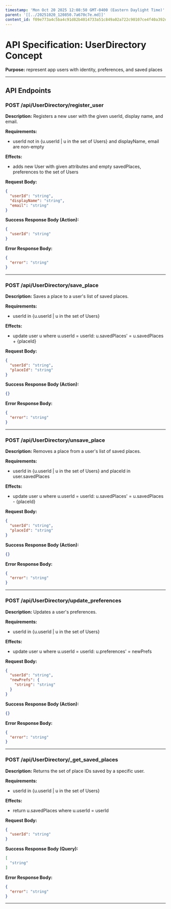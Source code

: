 ```yaml
---
timestamp: 'Mon Oct 20 2025 12:08:50 GMT-0400 (Eastern Daylight Time)'
parent: '[[../20251020_120850.7a670c7e.md]]'
content_id: f09e773a4c5ba4c91d82b4014733a51c849a02a722c90107ce4f40a392da675c
---
```


# API Specification: UserDirectory Concept

**Purpose:** represent app users with identity, preferences, and saved places

***

## API Endpoints

### POST /api/UserDirectory/register\_user

**Description:** Registers a new user with the given userId, display name, and email.

**Requirements:**

* userId not in {u.userId | u in the set of Users} and displayName, email are non-empty

**Effects:**

* adds new User with given attributes and empty savedPlaces, preferences to the set of Users

**Request Body:**

```json
{
  "userId": "string",
  "displayName": "string",
  "email": "string"
}
```

**Success Response Body (Action):**

```json
{
  "userId": "string"
}
```

**Error Response Body:**

```json
{
  "error": "string"
}
```

***

### POST /api/UserDirectory/save\_place

**Description:** Saves a place to a user's list of saved places.

**Requirements:**

* userId in {u.userId | u in the set of Users}

**Effects:**

* update user u where u.userId = userId: u.savedPlaces' = u.savedPlaces + {placeId}

**Request Body:**

```json
{
  "userId": "string",
  "placeId": "string"
}
```

**Success Response Body (Action):**

```json
{}
```

**Error Response Body:**

```json
{
  "error": "string"
}
```

***

### POST /api/UserDirectory/unsave\_place

**Description:** Removes a place from a user's list of saved places.

**Requirements:**

* userId in {u.userId | u in the set of Users} and placeId in user.savedPlaces

**Effects:**

* update user u where u.userId = userId: u.savedPlaces' = u.savedPlaces - {placeId}

**Request Body:**

```json
{
  "userId": "string",
  "placeId": "string"
}
```

**Success Response Body (Action):**

```json
{}
```

**Error Response Body:**

```json
{
  "error": "string"
}
```

***

### POST /api/UserDirectory/update\_preferences

**Description:** Updates a user's preferences.

**Requirements:**

* userId in {u.userId | u in the set of Users}

**Effects:**

* update user u where u.userId = userId: u.preferences' = newPrefs

**Request Body:**

```json
{
  "userId": "string",
  "newPrefs": {
    "string": "string"
  }
}
```

**Success Response Body (Action):**

```json
{}
```

**Error Response Body:**

```json
{
  "error": "string"
}
```

***

### POST /api/UserDirectory/\_get\_saved\_places

**Description:** Returns the set of place IDs saved by a specific user.

**Requirements:**

* userId in {u.userId | u in the set of Users}

**Effects:**

* return u.savedPlaces where u.userId = userId

**Request Body:**

```json
{
  "userId": "string"
}
```

**Success Response Body (Query):**

```json
[
  "string"
]
```

**Error Response Body:**

```json
{
  "error": "string"
}
```

***

